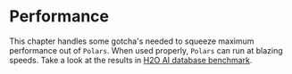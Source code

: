 # Performance

This chapter handles some gotcha's needed to squeeze maximum performance out of
`Polars`. When used properly, `Polars` can run at blazing speeds. Take a look at the
results in [H2O AI database benchmark](https://h2oai.github.io/db-benchmark/).

